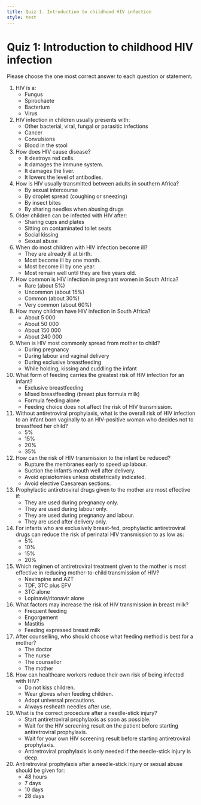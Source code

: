 ```yaml
---
title: Quiz 1. Introduction to childhood HIV infection
style: test
---
```


# Quiz 1: Introduction to childhood HIV infection

Please choose the one most correct answer to each question or statement.

1.	HIV is a:
	-	Fungus
	-	Spirochaete
	-	Bacterium
	+	Virus
2.	HIV infection in children usually presents with:
	+	Other bacterial, viral, fungal or parasitic infections
	-	Cancer
	-	Convulsions
	-	Blood in the stool
3.	How does HIV cause disease?
	-	It destroys red cells.
	+	It damages the immune system.
	-	It damages the liver.
	-	It lowers the level of antibodies.
4.	How is HIV usually transmitted between adults in southern Africa?
	+	By sexual intercourse
	-	By droplet spread (coughing or sneezing)
	-	By insect bites
	-	By sharing needles when abusing drugs
5.	Older children can be infected with HIV after:
	-	Sharing cups and plates
	-	Sitting on contaminated toilet seats
	-	Social kissing
	+	Sexual abuse
6.	When do most children with HIV infection become ill?
	-	They are already ill at birth.
	-	Most become ill by one month.
	+	Most become ill by one year.
	-	Most remain well until they are five years old.
7.	How common is HIV infection in pregnant women in South Africa?
	-	Rare (about 5%)
	-	Uncommon (about 15%)
	+	Common (about 30%)
	-	Very common (about 60%)
8.	How many children have HIV infection in South Africa?
	-	About 5 000
	-	About 50 000
	-	About 150 000
	+	About 240 000
9.	When is HIV most commonly spread from mother to child?
	-	During pregnancy
	+	During labour and vaginal delivery
	-	During exclusive breastfeeding
	-	While holding, kissing and cuddling the infant
10.	What form of feeding carries the greatest risk of HIV infection for an infant?
	-	Exclusive breastfeeding
	+	Mixed breastfeeding (breast plus formula milk)
	-	Formula feeding alone
	-	Feeding choice does not affect the risk of HIV transmission.
11.	Without antiretroviral prophylaxis, what is the overall risk of HIV infection to an infant born vaginally to an HIV-positive woman who decides not to breastfeed her child?
	-	5%
	-	15%
	+	20%
	-	35%
12.	How can the risk of HIV transmission to the infant be reduced?
	-	Rupture the membranes early to speed up labour.
	-	Suction the infant’s mouth well after delivery.
	+	Avoid episiotomies unless obstetrically indicated.
	-	Avoid elective Caesarean sections.
13.	Prophylactic antiretroviral drugs given to the mother are most effective if:
	-	They are used during pregnancy only.
	-	They are used during labour only.
	+	They are used during pregnancy and labour.
	-	They are used after delivery only.
14.	For infants who are exclusively breast-fed, prophylactic antiretroviral drugs can reduce the risk of perinatal HIV transmission to as low as:
	+	5%
	-	10%
	-	15%
	-	20%
15.	Which regimen of antiretroviral treatment given to the mother is most effective in reducing mother-to-child transmission of HIV?
	-	Nevirapine and AZT
	+	TDF, 3TC plus EFV
	-	3TC alone
	-	Lopinavir/ritonavir alone
16.	What factors may increase the risk of HIV transmission in breast milk?
	-	Frequent feeding
	-	Engorgement
	+	Mastitis
	-	Feeding expressed breast milk
17.	After counselling, who should choose what feeding method is best for a mother?
	-	The doctor
	-	The nurse
	-	The counsellor
	+	The mother
18.	How can healthcare workers reduce their own risk of being infected with HIV?
	-	Do not kiss children.
	-	Wear gloves when feeding children.
	+	Adopt universal precautions.
	-	Always resheath needles after use.
19.	What is the correct procedure after a needle-stick injury?
	+	Start antiretroviral prophylaxis as soon as possible.
	-	Wait for the HIV screening result on the patient before starting antiretroviral prophylaxis.
	-	Wait for your own HIV screening result before starting antiretroviral prophylaxis.
	-	Antiretroviral prophylaxis is only needed if the needle-stick injury is deep.
20.	Antiretroviral prophylaxis after a needle-stick injury or sexual abuse should be given for:
	-	48 hours
	-	7 days
	-	10 days
	+	28 days
